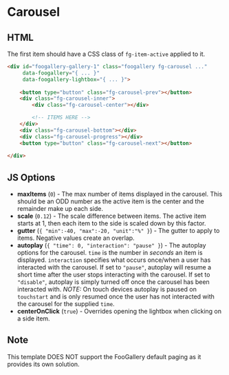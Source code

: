 # Carousel

## HTML

The first item should have a CSS class of `fg-item-active` applied to it.

```html
<div id="foogallery-gallery-1" class="foogallery fg-carousel ..."
     data-foogallery="{ ... }"
     data-foogallery-lightbox="{ ... }">
    
    <button type="button" class="fg-carousel-prev"></button>
    <div class="fg-carousel-inner">
        <div class="fg-carousel-center"></div>

        <!-- ITEMS HERE -->
    </div>
    <div class="fg-carousel-bottom"></div>
    <div class="fg-carousel-progress"></div>
    <button type="button" class="fg-carousel-next"></button>
    
</div>
```

## JS Options

* **maxItems** (`0`) - The max number of items displayed in the carousel. This should be an ODD number as the active item is the center and the remainder make up each side.
* **scale** (`0.12`) - The scale difference between items. The active item starts at 1, then each item to the side is scaled down by this factor.
* **gutter** (`{ "min":-40, "max":-20, "unit":"%" }`) - The gutter to apply to items. Negative values create an overlap.
* **autoplay** (`{ "time": 0, "interaction": "pause" }`) - The autoplay options for the carousel. `time` is the number in *seconds* an item is displayed. `interaction` specifies what occurs once/when a user has interacted with the carousel. If set to `"pause"`, autoplay will resume a short time after the user stops interacting with the carousel. If set to `"disable"`, autoplay is simply turned off once the carousel has been interacted with. *NOTE:* On touch devices autoplay is paused on `touchstart` and is only resumed once the user has not interacted with the carousel for the supplied `time`.
* **centerOnClick** (`true`) - Overrides opening the lightbox when clicking on a side item.

## Note

This template DOES NOT support the FooGallery default paging as it provides its own solution.